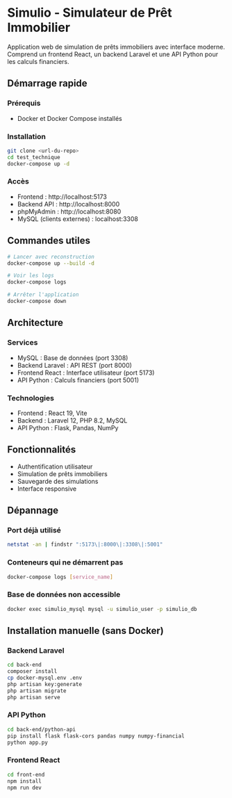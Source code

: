 # Simulio - Simulateur de Prêt Immobilier

Application web de simulation de prêts immobiliers avec interface moderne. Comprend un frontend React, un backend Laravel et une API Python pour les calculs financiers.

## Démarrage rapide

### Prérequis

- Docker et Docker Compose installés

### Installation

```bash
git clone <url-du-repo>
cd test_technique
docker-compose up -d
```

### Accès

- Frontend : http://localhost:5173
- Backend API : http://localhost:8000
- phpMyAdmin : http://localhost:8080
- MySQL (clients externes) : localhost:3308

## Commandes utiles

```bash
# Lancer avec reconstruction
docker-compose up --build -d

# Voir les logs
docker-compose logs

# Arrêter l'application
docker-compose down
```

## Architecture

### Services

- MySQL : Base de données (port 3308)
- Backend Laravel : API REST (port 8000)
- Frontend React : Interface utilisateur (port 5173)
- API Python : Calculs financiers (port 5001)

### Technologies

- Frontend : React 19, Vite
- Backend : Laravel 12, PHP 8.2, MySQL
- API Python : Flask, Pandas, NumPy

## Fonctionnalités

- Authentification utilisateur
- Simulation de prêts immobiliers
- Sauvegarde des simulations
- Interface responsive

## Dépannage

### Port déjà utilisé

```bash
netstat -an | findstr ":5173\|:8000\|:3308\|:5001"
```

### Conteneurs qui ne démarrent pas

```bash
docker-compose logs [service_name]
```

### Base de données non accessible

```bash
docker exec simulio_mysql mysql -u simulio_user -p simulio_db
```

## Installation manuelle (sans Docker)

### Backend Laravel

```bash
cd back-end
composer install
cp docker-mysql.env .env
php artisan key:generate
php artisan migrate
php artisan serve
```

### API Python

```bash
cd back-end/python-api
pip install flask flask-cors pandas numpy numpy-financial
python app.py
```

### Frontend React

```bash
cd front-end
npm install
npm run dev
```
